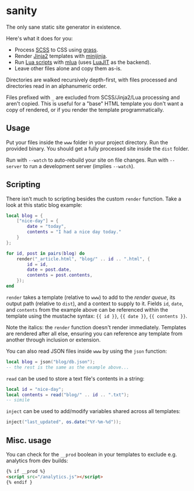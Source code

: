 # sanity

The only sane static site generator in existence.

Here's what it does for you:

- Process [SCSS](https://sass-lang.com/documentation/syntax) to CSS using [grass](https://github.com/connorskees/grass).
- Render [Jinja2](https://jinja.palletsprojects.com/en/stable/templates) templates with [minijinja](https://github.com/mitsuhiko/minijinja).
- Run [Lua scripts](#scripting) with [mlua](https://github.com/mlua-rs/mlua) (uses [LuaJIT](https://luajit.org/) as the backend).
- Leave other files alone and copy them as-is.

Directories are walked recursively depth-first, with files processed and directories read in an alphanumeric order.

Files prefixed with `_` are excluded from SCSS/Jinja2/Lua processing and aren't copied. This is useful for a "base" HTML template you don't want a copy of rendered, or if you render the template programmatically.

## Usage

Put your files inside the `www` folder in your project directory. Run the provided binary. You should get a fully processed site inside the `dist` folder.

Run with `--watch` to auto-rebuild your site on file changes. Run with `--server` to run a development server (implies `--watch`).

## Scripting

There isn't much to scripting besides the custom `render` function. Take a look at this static blog example:

```lua
local blog = {
    ["nice-day"] = {
        date = "today",
        contents = "I had a nice day today."
    }
};

for id, post in pairs(blog) do
    render("_article.html", "blog/" .. id .. ".html", {
        id = id,
        date = post.date,
        contents = post.contents,
    });
end
```

`render` takes a template (relative to `www`) to add to the _render queue_, its output path (relative to `dist`), and a context to supply to it. Fields `id`, `date`, and `contents` from the example above can be referenced within the template using the mustache syntax: `{{ id }}`, `{{ date }}`, `{{ contents }}`.

Note the italics: the `render` function doesn't render immediately. Templates are rendered after all else, ensuring you can reference any template from another through inclusion or extension.

You can also read JSON files inside `www` by using the `json` function:

```lua
local blog = json("blog/db.json");
-- the rest is the same as the example above...
```

`read` can be used to store a text file's contents in a string:

```lua
local id = "nice-day";
local contents = read("blog/" .. id .. ".txt");
-- simile
```

`inject` can be used to add/modify variables shared across all templates:

```lua
inject("last_updated", os.date("%Y-%m-%d"));
```

## Misc. usage

You can check for the `__prod` boolean in your templates to exclude e.g. analytics from dev builds:

```html
{% if __prod %}
<script src="/analytics.js"></script>
{% endif }
```
